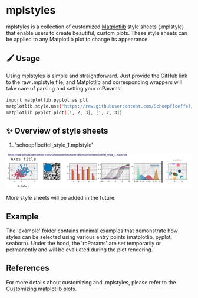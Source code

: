 # mplstyles
mplstyles is a collection of customized [Matplotlib](http://matplotlib.org) style sheets (.mplstyle) that enable users to create beautiful, custom plots. These style sheets can be applied to any Matplotlib plot to change its appearance.

## :paintbrush: Usage
Using mplstyles is simple and straightforward. Just provide the GitHub link to the raw .mplstyle file, and Matplotlib and corresponding wrappers will take care of parsing and setting your rcParams.

```sh
import matplotlib.pyplot as plt
matplotlib.style.use("https://raw.githubusercontent.com/Schoepfloeffel/mplstyles/main/schoepfloeffel_style_1.mplstyle") #rcParams are set
matplotlib.pyplot.plot([1, 2, 3], [1, 2, 3])
```

## :sparkles: Overview of style sheets

1. 'schoepfloeffel_style_1.mplstyle'

![schoepfloeffel_style_1](./examples/png/schoepfloeffel_style_1.png) 
  
More style sheets will be added in the future.

## Example
The 'example' folder contains minimal examples that demonstrate how styles can be selected using various entry points (matplotlib, pyplot, seaborn). Under the hood, the 'rcParams' are set temporarily or permanently and will be evaluated during the plot rendering.

## References
For more details about customizing and .mplstyles, please refer to the [Customizing matplotlib plots](https://matplotlib.org/users/customizing.html).

